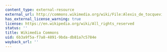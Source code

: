 ```yaml
---
content_type: external-resource
external_url: http://commons.wikimedia.org/wiki/File:Alexis_de_tocqueville.jpg
has_external_license_warning: true
license: https://en.wikipedia.org/wiki/All_rights_reserved
status: ''
title: Wikimedia Commons
uid: 6b3a9f5a-f7a8-4891-9bda-db81a7c5784e
wayback_url: ''
---
```


